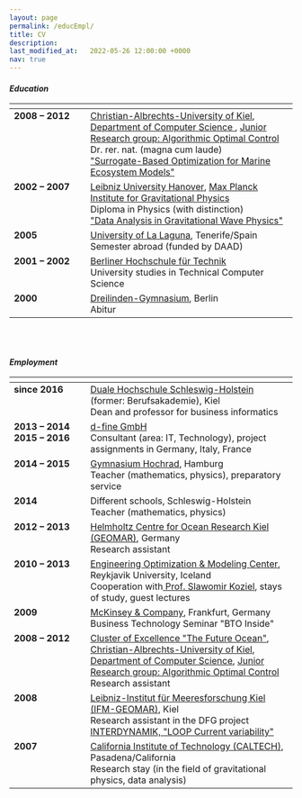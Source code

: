 ```yaml
---
layout: page
permalink: /educEmpl/
title: CV
description:
last_modified_at:   2022-05-26 12:00:00 +0000
nav: true
---
```


#### *Education*

<table cellpadding="10" cellspacing="0" border="0">
    <thead>
        <tr>
            <th><span style="display: inline-block; width:120px"></span></th>
            <th></th>
        </tr>
    </thead>
    <tbody>
        <tr>
            <td align="left" valign="top"> <b> 2008 – 2012 </b> </td>
            <td align="left" valign="top"> <a href="https://www.uni-kiel.de/de/" target="_blank">Christian-Albrechts-University of Kiel</a>, <a href="https://www.inf.uni-kiel.de/en" target="_blank">Department of Computer Science </a>, <a href="https://www.algopt.informatik.uni-kiel.de/en" target="_blank">Junior Research group: Algorithmic Optimal Control </a> <br> Dr. rer. nat. (magna cum laude) <br> <a href="https://macau.uni-kiel.de/receive/diss_mods_00007782?lang=de" target="_blank">"Surrogate-Based Optimization for Marine Ecosystem Models" </a> </td>
        </tr>
        <tr>
            <td align="left" valign="top"> <b>2002 – 2007 </b> </td>
            <td align="left" valign="top"> <a href="https://www.uni-hannover.de/en/" target="_blank">Leibniz University Hanover</a>, <a href="https://www.aei.mpg.de/" target="_blank">Max Planck Institute for Gravitational Physics</a> <br> Diploma in Physics (with distinction) <br> <a href="https://www.astronomische-gesellschaft.de/de/aktivitaeten/publ/jb/inst/hannover/aei/JB-AEI_Hannover-2007.pdf" target="_blank">"Data Analysis in Gravitational Wave Physics" </a> </td>
        </tr>
        <tr>
            <td align="left" valign="top"> <b> 2005 </b> </td>
            <td align="left" valign="top"> <a href="https://www.ull.es/en/" target="_blank">University of La Laguna</a>, Tenerife/Spain <br> Semester abroad (funded by DAAD) </td>
        </tr>
        <tr>
            <td align="left" valign="top"> <b> 2001 – 2002 </b> </td>
            <td align="left" valign="top"><a href="https://www.bht-berlin.de/en/" target="_blank">Berliner Hochschule für Technik</a> <br> University studies in Technical Computer Science</td>            
        </tr>
        <tr>
            <td align="left" valign="top"> <b> 2000 </b> </td>
            <td align="left" valign="top"><a href="https://dreilinden-gymnasium.de/" target="_blank">Dreilinden-Gymnasium</a>, Berlin <br> Abitur </td>
        </tr>
    </tbody>
</table>

<br><br>
#### *Employment*

<table cellpadding="10" cellspacing="0" border="0">
    <thead>
        <tr>
            <th><span style="display: inline-block; width:120px"></span></th>
            <th></th>
        </tr>
    </thead>
    <tbody>
        <tr>
            <td align="left" valign="top"> <b> since 2016 </b> </td>
            <td align="left" valign="top"> <a href="https://www.dhsh.de" target="_blank"> Duale Hochschule Schleswig-Holstein</a> (former: Berufsakademie), Kiel <br> Dean and professor for business informatics </td>            
        </tr>
        <tr>
            <td align="left" valign="top"> <b> 2013 – 2014 <br> 2015 – 2016 </b> </td>
            <td align="left" valign="top"> <a href="https://www.d-fine.com/" target="_blank"> d-fine GmbH </a> <br> Consultant (area: IT, Technology), project assignments in Germany, Italy, France </td>
        </tr>
        <tr>
            <td align="left" valign="top"> <b> 2014 – 2015 </b> </td>
            <td align="left" valign="top"> <a href="https://www.gymnasium-hochrad.de/" target="_blank"> Gymnasium Hochrad</a>, Hamburg <br> Teacher (mathematics, physics), preparatory service </td>
        </tr>        
        <tr>
            <td align="left" valign="top"> <b> 2014 </b> </td>
            <td align="left" valign="top"> Different schools, Schleswig-Holstein <br> Teacher (mathematics, physics) </td>
        </tr>        
        <tr>
            <td align="left" valign="top"> <b> 2012 – 2013 </b> </td>
            <td align="left" valign="top"> <a href="https://www.geomar.de/" target="_blank"> Helmholtz Centre for Ocean Research Kiel (GEOMAR)</a>, Germany <br> Research assistant </td>
        </tr>        
        <tr>
            <td align="left" valign="top"> <b> 2010 – 2013 </b> </td>
            <td align="left" valign="top"> <a href="http://eomc.ru.is/eoml_index.html" target="_blank"> Engineering Optimization & Modeling Center</a>, Reykjavik University, Iceland <br> Cooperation with<a href="https://en.ru.is/the-university/faculty-and-staff/koziel" target="_blank"> Prof. Slawomir Koziel</a>, stays of study, guest lectures </td>
        </tr>        
        <tr>
            <td align="left" valign="top"> <b> 2009 </b> </td>
            <td align="left" valign="top"> <a href="https://www.mckinsey.de/" target="_blank"> McKinsey & Company</a>, Frankfurt, Germany <br> Business Technology Seminar "BTO Inside" </td>
        </tr>        
        <tr>
            <td align="left" valign="top"> <b> 2008 – 2012 </b> </td>
            <td align="left" valign="top"> <a href="https://www.futureocean.org/en/cluster/index.php" target="_blank"> Cluster of Excellence "The Future Ocean"</a>, <a href="https://www.uni-kiel.de/de/" target="_blank"> Christian-Albrechts-University of Kiel</a>, <a href="https://www.inf.uni-kiel.de/en" target="_blank"> Department of Computer Science</a>, <a href="https://www.algopt.informatik.uni-kiel.de/en" target="_blank"> Junior Research group: Algorithmic Optimal Control</a> <br> Research assistant </td>
        </tr>        
        <tr>
            <td align="left" valign="top"> <b> 2008 </b> </td>
            <td align="left" valign="top"> <a href="https://www.geomar.de/news/article/aus-ifm-geomar-wird-geomar" target="_blank"> Leibniz-Institut für Meeresforschung Kiel (IFM-GEOMAR)</a>, Kiel <br> Research assistant in the DFG project <a href="https://gepris.dfg.de/gepris/projekt/42144659?context=projekt&task=showDetail&id=42144659&" target="_blank">INTERDYNAMIK, "LOOP Current variability"</a></td>
        </tr>        
        <tr>
            <td align="left" valign="top"> <b> 2007 </b> </td>
            <td align="left" valign="top"> <a href="https://www.caltech.edu/" target="_blank"> California Institute of Technology (CALTECH)</a>, Pasadena/California <br> Research stay (in the field of gravitational physics, data analysis)</td>
        </tr>        
    </tbody>
</table>


<!-- 
### Education

| <span style="display: inline-block; width:120px"></span> | |
| :--- | :--- |
| **2008 - 2012** | [Christian-Albrechts-University of Kiel](https://www.uni-kiel.de/de/), [Department of Computer Science](https://www.inf.uni-kiel.de/en), [Junior Research group: Algorithmic Optimal Control](https://www.algopt.informatik.uni-kiel.de/en) <br> Dr. rer. nat. (magan cum laude) <br> ["Surrogate-Based Optimization for Marine Ecosystem Models"](https://macau.uni-kiel.de/receive/diss_mods_00007782?lang=de) | <br><br><br><br><br>
| **2002 – 2007** | [Leibniz University Hanover](https://www.uni-hannover.de/en/), [Max Planck Institute for Gravitational Physics](https://www.aei.mpg.de/) <br> Diploma in Physics (with distinction) <br> ["Data Analysis in Gravitational Wave Physics"](https://www.astronomische-gesellschaft.de/de/aktivitaeten/publ/jb/inst/hannover/aei/JB-AEI_Hannover-2007.pdf) | <br><br><br>
| **2005** | [University of La Laguna](https://www.ull.es/en/), Tenerife/Spain <br> Semester abroad (funded by DAAD) | <br><br><br>
| **2001 – 2002** | [Berliner Hochschule für Technik](https://www.bht-berlin.de/en/) <br> University studies in Technical Computer Science | <br><br><br>
| **2000** | [Dreilinden-Gymnasium](https://dreilinden-gymnasium.de/), Berlin <br> Abitur |

<br><br><br>
### Employment

| <span style="display: inline-block; width:120px"></span> | |
| :--- | :--- |
| **since 2016** | [Duale Hochschule Schleswig-Holstein](https://www.dhsh.de) (former: Berufsakademie), Kiel <br> Dean and professor for business informatics | <br><br><br>
| **2013 - 2014 <br> 2015 - 2016** | [d-fine GmbH](https://www.d-fine.com/) <br> Consultant (area: IT, Technology), project assignments in Germany, Italy, France | <br><br><br>
| **2014 - 2015** | [Gymnasium Hochrad](https://www.gymnasium-hochrad.de/), Hamburg <br> Teacher (mathematics, physics), preparatory service | <br><br><br>
| **2014** | Different schools, Schleswig-Holstein <br> Teacher (mathematics, physics) |
| **2012 – 2013** | Helmholtz Centre for Ocean Research Kiel, [GEOMAR](https://www.geomar.de/), Germany <br> Research assistant | <br><br><br>
| **2010 – 2013** | [Engineering Optimization & Modeling Center](https://eomc.ru.is/eoml_index.html), Reykjavik University, Iceland <br> Cooperation with Prof. Slawomir Koziel, stays of study, guest lectures | <br><br><br>
| **2009** | [MCKinsey](https://www.mckinsey.de/), Frankfurt, Germany <br> Business Technology Seminar "BTO Inside" | <br><br><br>
| **2008 – 2012** | Cluster of Excellence ["The Future Ocean"](https://www.futureocean.org/en/cluster/index.php), [Christian-Albrechts-University of Kiel](https://www.uni-kiel.de/de/), [Department of Computer Science](https://www.inf.uni-kiel.de/en), [Junior Research group: Algorithmic Optimal Control](https://www.algopt.informatik.uni-kiel.de/en), Germany <br> Research assistant | <br><br><br>
| **2008** | Leibniz-Institut für Meeresforschung Kiel ([IFM-GEOMAR](https://www.geomar.de/news/article/aus-ifm-geomar-wird-geomar)), Kiel <br> Research assistant in the DFG project [INTERDYNAMIK, "LOOP Current variability"](https://gepris.dfg.de/gepris/projekt/42144659?context=projekt&task=showDetail&id=42144659&) | <br><br><br>
| **2007** | [California Institute of Technology (CALTECH)](https://www.caltech.edu/), Pasadena/California <br> Research stay (in the field of gravitational physics, data analysis) | <br><br>
-->
